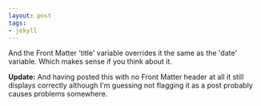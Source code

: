```yaml
---
layout: post
tags: 
- jekyll
---
```

And the Front Matter 'title' variable overrides it the same as the 'date' variable.
Which makes sense if you think about it.

**Update:** And having posted this with no Front Matter header at all it still displays correctly although I'm guessing not flagging it as a post probably causes problems somewhere.
